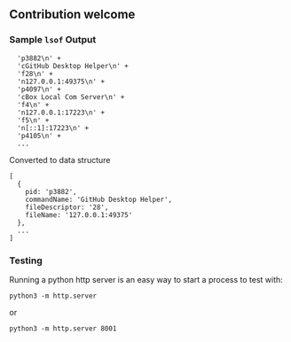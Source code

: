 ## Contribution welcome

### Sample `lsof` Output
```shell
  'p3882\n' +
  'cGitHub Desktop Helper\n' +
  'f28\n' +
  'n127.0.0.1:49375\n' +
  'p4097\n' +
  'cBox Local Com Server\n' +
  'f4\n' +
  'n127.0.0.1:17223\n' +
  'f5\n' +
  'n[::1]:17223\n' +
  'p4105\n' +
  ...
```
Converted to data structure
```shell
[
  {
    pid: 'p3882',
    commandName: 'GitHub Desktop Helper',
    fileDescriptor: '28',
    fileName: '127.0.0.1:49375'
  },
  ...
]
```

### Testing
Running a python http server is an easy way to start a process to test with:

```shell
python3 -m http.server
```
or

```shell
python3 -m http.server 8001
```